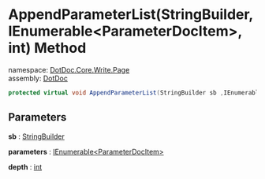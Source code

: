 ﻿# AppendParameterList\(StringBuilder, IEnumerable\<ParameterDocItem\>, int\) Method

namespace: [DotDoc\.Core\.Write\.Page](../../DotDoc.Core.Write.Page.md)<br />
assembly: [DotDoc](../../../DotDoc.md)



```csharp
protected virtual void AppendParameterList(StringBuilder sb ,IEnumerable<ParameterDocItem> parameters ,int depth = 2);
```

## Parameters

__sb__ : [StringBuilder](https://docs.microsoft.com/dotnet/api/System.Text.StringBuilder)



__parameters__ : [IEnumerable\<ParameterDocItem\>](https://docs.microsoft.com/dotnet/api/System.Collections.Generic.IEnumerable-1)



__depth__ : [int](https://docs.microsoft.com/dotnet/api/System.Int32)



